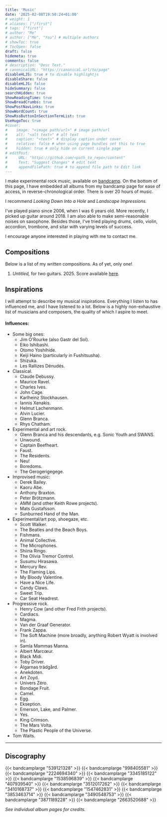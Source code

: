 ```yaml
---
title: 'Music'
date: '2025-02-08T19:50:24+01:00'
# weight: 1
# aliases: ["/first"]
# tags: ["first"]
# author: "Me"
# author: ["Me", "You"] # multiple authors
# showToc: true
# TocOpen: false
draft: false
hidemeta: true
comments: false
# description: "Desc Text."
# canonicalURL: "https://canonical.url/to/page"
disableHLJS: true # to disable highlightjs
disableShare: false
disableHLJS: false
hideSummary: false
searchHidden: true
ShowReadingTime: true
ShowBreadCrumbs: true
ShowPostNavLinks: true
ShowWordCount: true
ShowRssButtonInSectionTermList: true
UseHugoToc: true
#cover:
#    image: "<image path/url>" # image path/url
#    alt: "<alt text>" # alt text
#    caption: "<text>" # display caption under cover
#    relative: false # when using page bundles set this to true
#    hidden: true # only hide on current single page
# editPost:
#     URL: "https://github.com/<path_to_repo>/content"
#     Text: "Suggest Changes" # edit text
#     appendFilePath: true # to append file path to Edit link
---
```



I make experimental rock music, available on [bandcamp](https://gren.bandcamp.com "Grenly | Bandcamp"). On the bottom of this page, I have embedded all albums from my bandcamp page for ease of access,
in reverse-chronological order. There is over 20 hours of music.

I recommend *Looking Down Into a Hole* and *Landscape Impressions.*

I've played piano since 2006, when I was 6 years old. More recently, I picked up guitar around 2018. I am also able to make semi-reasonable noises on saxophone. Besides those, I've tried
playing drums, cello, violin, accordion, trombone, and sitar with varying levels of success.

I encourage anyone interested in playing with me to contact me.

## Compositions
Below is a list of my *written* compositions. As of yet, only one!
1. *Untitled,* for two guitars. 2025. Score available [here](/scores/for-two-guitars.pdf).

## Inspirations

I will attempt to describe my musical inspirations. Everything I listen to has influenced me, and I have listened to a lot. Below is a highly non-exhaustive list of musicians and composers, the quality of which I aspire to meet.

#### Influences:
- Some big ones:
    - Jim O'Rourke (also Gastr del Sol).
    - Eiko Ishibashi.
    - Otomo Yoshihide.
    - Keiji Haino (particularly in Fushitsusha).
    - Shizuka.
    - Les Rallizes Dénudés.
- Classical.
    - Claude Debussy.
    - Maurice Ravel.
    - Charles Ives.
    - John Cage.
    - Karlheinz Stockhausen.
    - Iannis Xenakis.
    - Helmut Lachenmann.
    - Alvin Lucier.
    - Glenn Branca.
    - Rhys Chatham.
- Experimental and art rock.
    - Glenn Branca and his descendants, e.g. Sonic Youth and SWANS.
    - Unwound.
    - Captain Beefheart.
    - Faust.
    - The Residents.
    - Neu!
    - Boredoms.
    - The Gerogerigegege.
- Improvised music:
    - Derek Bailey.
    - Kaoru Abe.
    - Anthony Braxton.
    - Peter Brötzmann.
    - AMM (and other Keith Rowe projects).
    - Mats Gustafsson.
    - Sunburned Hand of the Man.
- Experimental/art pop, shoegaze, etc.
    - Scott Walker.
    - The Beatles and the Beach Boys.
    - Fishmans.
    - Animal Collective.
    - The Microphones.
    - Shiina Ringo.
    - The Olivia Tremor Control.
    - Susumu Hirasawa.
    - Mercury Rev.
    - The Flaming Lips.
    - My Bloody Valentine.
    - Have a Nice Life.
    - Candy Claws.
    - Sweet Trip.
    - Car Seat Headrest.
- Progressive rock.
    - Henry Cow (and other Fred Frith projects).
    - Cardiacs.
    - Magma.
    - Van der Graaf Generator.
    - Frank Zappa.
    - The Soft Machine (more broadly, anything Robert Wyatt is involved in).
    - Samla Mammas Manna.
    - Albert Marcœur.
    - Black Midi.
    - Toby Driver.
    - Älgarnas trädgård.
    - Anekdoten.
    - Art Zoyd.
    - Univers Zéro.
    - Bondage Fruit.
    - Camel.
    - Egg.
    - Ekseption.
    - Emerson, Lake, and Palmer.
    - Yes.
    - King Crimson.
    - The Mars Volta.
    - The Plastic People of the Universe.
- Tom Waits.

---

## Discography

{{< bandcamplarge "539121328" >}}
{{< bandcamplarge "998405581" >}}
{{< bandcamplarge "2224694340" >}}
{{< bandcamplarge "3345185122" >}}
{{< bandcamplarge "1538596839" >}}
{{< bandcamplarge "407939540" >}}
{{< bandcamplarge "3512017262" >}}
{{< bandcamplarge "3410168737" >}}
{{< bandcamplarge "1547462831" >}}
{{< bandcamplarge "3853463714" >}}
{{< bandcamplarge "3490548753" >}}
{{< bandcamplarge "3871189228" >}}
{{< bandcamplarge "2663520688" >}}


*See individual album pages for credits.*
